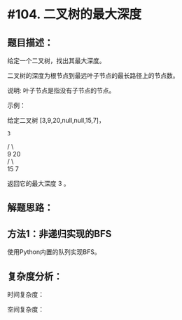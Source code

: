 #104. 二叉树的最大深度
=======================

题目描述：
--------

给定一个二叉树，找出其最大深度。

二叉树的深度为根节点到最远叶子节点的最长路径上的节点数。

说明: 叶子节点是指没有子节点的节点。

示例：

给定二叉树 [3,9,20,null,null,15,7]，

    3    
   / \    
  9  20  
    /  \      
   15   7
   
返回它的最大深度 3 。

解题思路：
----------

方法1：非递归实现的BFS
------

使用Python内置的队列实现BFS。

复杂度分析：
---------

时间复杂度：

空间复杂度：

